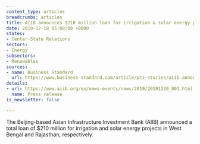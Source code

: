 ```yaml
---
content_type: articles
breadcrumbs: articles
title: AIIB announces $210 million loan for irrigation & solar energy projects
date: 2019-12-18 05:00:00 +0000
states:
- Center-State Relations
sectors:
- Energy
subsectors:
- Renewables
sources:
- name: Business Standard
  url: https://www.business-standard.com/article/pti-stories/aiib-announces-usd-210-million-loan-for-irrigation-solar-energy-projects-in-india-119122000963_1.html
details:
- url: https://www.aiib.org/en/news-events/news/2019/20191220_001.html
  name: Press release
is_newsletter: false

---
```

The Beijing-based Asian Infrastructure Investment Bank (AIIB) announced a total loan of $210 million for irrigation and solar energy projects in West Bengal and Rajasthan, respectively.
